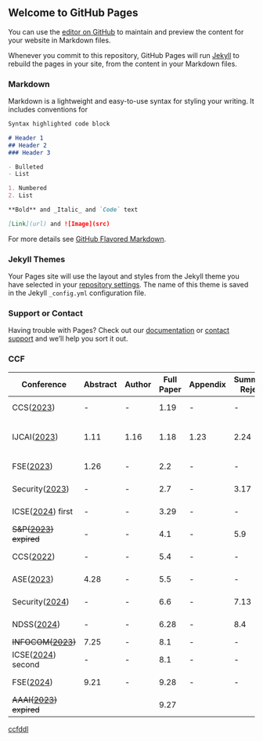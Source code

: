 
## Welcome to GitHub Pages

You can use the [editor on GitHub](https://github.com/flyboss/flyboss.github.io/edit/master/README.md) to maintain and preview the content for your website in Markdown files.

Whenever you commit to this repository, GitHub Pages will run [Jekyll](https://jekyllrb.com/) to rebuild the pages in your site, from the content in your Markdown files.

### Markdown

Markdown is a lightweight and easy-to-use syntax for styling your writing. It includes conventions for

```markdown
Syntax highlighted code block

# Header 1
## Header 2
### Header 3

- Bulleted
- List

1. Numbered
2. List

**Bold** and _Italic_ and `Code` text

[Link](url) and ![Image](src)
```

For more details see [GitHub Flavored Markdown](https://guides.github.com/features/mastering-markdown/).

### Jekyll Themes

Your Pages site will use the layout and styles from the Jekyll theme you have selected in your [repository settings](https://github.com/flyboss/flyboss.github.io/settings). The name of this theme is saved in the Jekyll `_config.yml` configuration file.

### Support or Contact

Having trouble with Pages? Check out our [documentation](https://help.github.com/categories/github-pages-basics/) or [contact support](https://github.com/contact) and we’ll help you sort it out.


### CCF

| Conference | Abstract | Author | Full Paper | Appendix | Summary Reject | Rebuttal | Notification | Pages |
| --- | --- | --- | --- | --- | --- | --- | --- | --- | 
| CCS([2023](https://cispa.saarland/group/cremers/events/CCS2023/)) | - | - | 1.19 | - | - | 2.18-3.6 | 3.10 | 12 body + any ref/appendices  |
| IJCAI([2023](https://ijcai-23.org/call-for-papers/)) | 1.11 | 1.16 | 1.18| 1.23 | 2.24 | 3.20-3.23| 4.19 | 7 body + 2 ref, appendix应该是另外的pdf | 
| FSE([2023](https://2023.esec-fse.org/track/fse-2023-research-papers)) | 1.26 | - | 2.2 | - | - | - | 5.4 | 10 body + 2 ref |
| Security([2023](https://www.usenix.org/conference/usenixsecurity23/call-for-papers)) | - | - | 2.7 | - | 3.17 | 4.24-4.26 | 5.8 | 13 body + any ref/appendices | 
| ICSE([2024](https://conf.researchr.org/home/icse-2024)) first | - | - | 3.29 | - | - |  | 6.2 | 10 body + 2 ref | 
| ~~S&P([2023](https://www.ieee-security.org/TC/SP2023/cfpapers.html)) expired~~ | - | - | 4.1 | - | 5.9 | 6.7-6.21 | 6.24 |
| CCS([2022](https://cispa.saarland/group/cremers/events/CCS2023/))  | - | - | 5.4 | - | - | 6.19-7.7 | 7.15 |
| ASE([2023](https://conf.researchr.org/track/ase-2023/ase-2023-papers)) | 4.28 | - | 5.5 | - | - | - | 7.17 | 10 body + 2 ref |
| Security([2024](https://www.usenix.org/conference/usenixsecurity24/call-for-papers)) | - | - | 6.6 | - | 7.13 | - | 9.1 | 13 body + any ref/appendices |
| NDSS([2024](https://www.ndss-symposium.org/ndss2024/submissions/call-for-papers/)) | - | - | 6.28 | - | 8.4 | 9.4-9.6 | 9.13 | 13 body + any ref/appendices | 
| ~~INFOCOM([2023](https://infocom2023.ieee-infocom.org/authors/call-papers-main-conference))~~ | 7.25 | - | 8.1 | - | - | - | 12.2 | 
| ICSE([2024](https://conf.researchr.org/home/icse-2024)) second | - | - | 8.1 | - | - |  | 10.10 | 10 body + 2 ref |
| FSE([2024](https://conf.researchr.org/track/fse-2024/fse-2024-research-papers)) | 9.21 | - | 9.28 | - | - | 12.11-13 | 1.23 | 10+2 |
| ~~AAAI([2023](https://aaai.org/Conferences/AAAI-23/)) expired~~ |  |  | 9.27 |  | | 10.20-10.24 | 11.18 | 

[ccfddl](https://ccfddl.github.io/)
